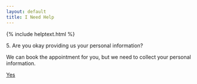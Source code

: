 ```yaml
---
layout: default
title: I Need Help
---
```


{% include helptext.html %}

<p class="h3 mb-4">5. Are you okay providing us your personal information?</p>
<p>We can book the appointment for you, but we need to collect your personal information.</p>

<div class="row">
  <div class="col mx-auto"><a class="btn btn-success btn-lg btn-block py-md-3" href="/form2">Yes</a></div>
</div>
